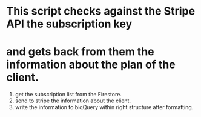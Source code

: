 # This script checks against the Stripe API the subscription key
# and gets back from them the information about the plan of the client.

1. get the subscription list from the Firestore.
2. send to stripe the information about the client.
3. write the information to biqQuery within right structure after formatting.
